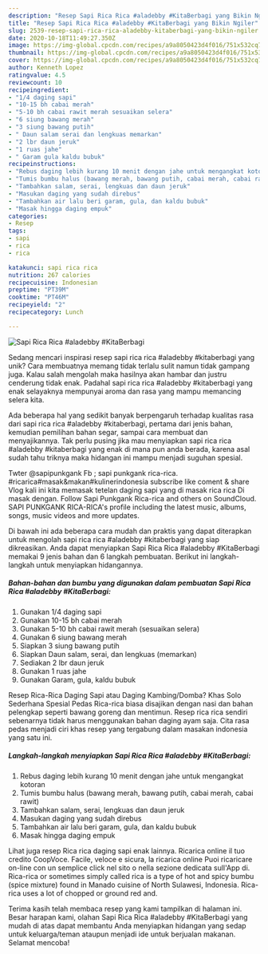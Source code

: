 ```yaml
---
description: "Resep Sapi Rica Rica #aladebby #KitaBerbagi yang Bikin Ngiler"
title: "Resep Sapi Rica Rica #aladebby #KitaBerbagi yang Bikin Ngiler"
slug: 2539-resep-sapi-rica-rica-aladebby-kitaberbagi-yang-bikin-ngiler
date: 2020-10-18T11:49:27.350Z
image: https://img-global.cpcdn.com/recipes/a9a8050423d4f016/751x532cq70/sapi-rica-rica-aladebby-kitaberbagi-foto-resep-utama.jpg
thumbnail: https://img-global.cpcdn.com/recipes/a9a8050423d4f016/751x532cq70/sapi-rica-rica-aladebby-kitaberbagi-foto-resep-utama.jpg
cover: https://img-global.cpcdn.com/recipes/a9a8050423d4f016/751x532cq70/sapi-rica-rica-aladebby-kitaberbagi-foto-resep-utama.jpg
author: Kenneth Lopez
ratingvalue: 4.5
reviewcount: 10
recipeingredient:
- "1/4 daging sapi"
- "10-15 bh cabai merah"
- "5-10 bh cabai rawit merah sesuaikan selera"
- "6 siung bawang merah"
- "3 siung bawang putih"
- " Daun salam serai dan lengkuas memarkan"
- "2 lbr daun jeruk"
- "1 ruas jahe"
- " Garam gula kaldu bubuk"
recipeinstructions:
- "Rebus daging lebih kurang 10 menit dengan jahe untuk mengangkat kotoran"
- "Tumis bumbu halus (bawang merah, bawang putih, cabai merah, cabai rawit)"
- "Tambahkan salam, serai, lengkuas dan daun jeruk"
- "Masukan daging yang sudah direbus"
- "Tambahkan air lalu beri garam, gula, dan kaldu bubuk"
- "Masak hingga daging empuk"
categories:
- Resep
tags:
- sapi
- rica
- rica

katakunci: sapi rica rica 
nutrition: 267 calories
recipecuisine: Indonesian
preptime: "PT39M"
cooktime: "PT46M"
recipeyield: "2"
recipecategory: Lunch

---
```



![Sapi Rica Rica #aladebby #KitaBerbagi](https://img-global.cpcdn.com/recipes/a9a8050423d4f016/751x532cq70/sapi-rica-rica-aladebby-kitaberbagi-foto-resep-utama.jpg)

Sedang mencari inspirasi resep sapi rica rica #aladebby #kitaberbagi yang unik? Cara membuatnya memang tidak terlalu sulit namun tidak gampang juga. Kalau salah mengolah maka hasilnya akan hambar dan justru cenderung tidak enak. Padahal sapi rica rica #aladebby #kitaberbagi yang enak selayaknya mempunyai aroma dan rasa yang mampu memancing selera kita.

Ada beberapa hal yang sedikit banyak berpengaruh terhadap kualitas rasa dari sapi rica rica #aladebby #kitaberbagi, pertama dari jenis bahan, kemudian pemilihan bahan segar, sampai cara membuat dan menyajikannya. Tak perlu pusing jika mau menyiapkan sapi rica rica #aladebby #kitaberbagi yang enak di mana pun anda berada, karena asal sudah tahu triknya maka hidangan ini mampu menjadi suguhan spesial.

Twter @sapipunkgank Fb ; sapi punkgank rica-rica. #ricarica#masak&amp;makan#kulinerindonesia subscribe like coment &amp; share Vlog kali ini kita memasak tetelan daging sapi yang di masak rica rica Di masak dengan. Follow Sapi Punkgank Rica-rica and others on SoundCloud. SAPI PUNKGANK RICA-RICA&#39;s profile including the latest music, albums, songs, music videos and more updates.


Di bawah ini ada beberapa cara mudah dan praktis yang dapat diterapkan untuk mengolah sapi rica rica #aladebby #kitaberbagi yang siap dikreasikan. Anda dapat menyiapkan Sapi Rica Rica #aladebby #KitaBerbagi memakai 9 jenis bahan dan 6 langkah pembuatan. Berikut ini langkah-langkah untuk menyiapkan hidangannya.

<!--inarticleads1-->

##### Bahan-bahan dan bumbu yang digunakan dalam pembuatan Sapi Rica Rica #aladebby #KitaBerbagi:

1. Gunakan 1/4 daging sapi
1. Gunakan 10-15 bh cabai merah
1. Gunakan 5-10 bh cabai rawit merah (sesuaikan selera)
1. Gunakan 6 siung bawang merah
1. Siapkan 3 siung bawang putih
1. Siapkan  Daun salam, serai, dan lengkuas (memarkan)
1. Sediakan 2 lbr daun jeruk
1. Gunakan 1 ruas jahe
1. Gunakan  Garam, gula, kaldu bubuk


Resep Rica-Rica Daging Sapi atau Daging Kambing/Domba? Khas Solo Sederhana Spesial Pedas Rica-rica biasa disajikan dengan nasi dan bahan pelengkap seperti bawang goreng dan mentimun. Resep rica rica sendiri sebenarnya tidak harus menggunakan bahan daging ayam saja. Cita rasa pedas menjadi ciri khas resep yang tergabung dalam masakan indonesia yang satu ini. 

<!--inarticleads2-->

##### Langkah-langkah menyiapkan Sapi Rica Rica #aladebby #KitaBerbagi:

1. Rebus daging lebih kurang 10 menit dengan jahe untuk mengangkat kotoran
1. Tumis bumbu halus (bawang merah, bawang putih, cabai merah, cabai rawit)
1. Tambahkan salam, serai, lengkuas dan daun jeruk
1. Masukan daging yang sudah direbus
1. Tambahkan air lalu beri garam, gula, dan kaldu bubuk
1. Masak hingga daging empuk


Lihat juga resep Rica rica daging sapi enak lainnya. Ricarica online il tuo credito CoopVoce. Facile, veloce e sicura, la ricarica online Puoi ricaricare on-line con un semplice click nel sito o nella sezione dedicata sull&#39;App di. Rica-rica or sometimes simply called rica is a type of hot and spicy bumbu (spice mixture) found in Manado cuisine of North Sulawesi, Indonesia. Rica-rica uses a lot of chopped or ground red and. 

Terima kasih telah membaca resep yang kami tampilkan di halaman ini. Besar harapan kami, olahan Sapi Rica Rica #aladebby #KitaBerbagi yang mudah di atas dapat membantu Anda menyiapkan hidangan yang sedap untuk keluarga/teman ataupun menjadi ide untuk berjualan makanan. Selamat mencoba!
